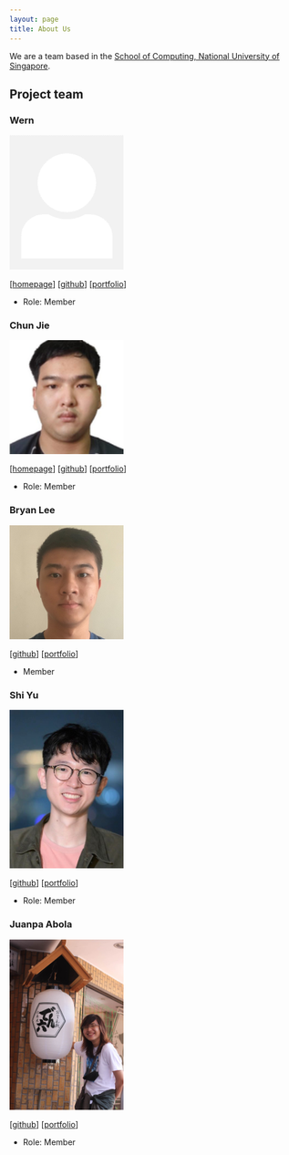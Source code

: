 ```yaml
---
layout: page
title: About Us
---
```


We are a team based in the [School of Computing, National University of Singapore](http://www.comp.nus.edu.sg).

## Project team

### Wern

<img src="images/wxwern.png" width="200px">

[[homepage](https://wern.cc/)]
[[github](https://github.com/wxwern)]
[[portfolio](team/wxwern.md)]

* Role: Member

### Chun Jie

<img src="images/cj-lee01.png" width="200px">

[[homepage](http://www.comp.nus.edu.sg/~damithch)]
[[github](https://github.com/CJ-Lee01)]
[[portfolio](team/johndoe.md)]

* Role: Member

### Bryan Lee

<img src="images/mcnabry.png" width="200px">

[[github](http://github.com/mcnabry)]
[[portfolio](team/mcnabry.md)]

* Member

### Shi Yu

<img src="images/tanshiyu1999.png" width="200px">

[[github](https://github.com/tanshiyu1999)] [[portfolio](team/tanshiyu1999.md)]

* Role: Member

### Juanpa Abola

<img src="images/wamps-jp.png" width="200px">

[[github](https://github.com/wamps-jp)] [[portfolio](team/wamps-jp.md)]

* Role: Member


